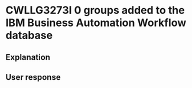 # CWLLG3273I 0 groups added to the IBM Business Automation Workflow database

## Explanation

## User response